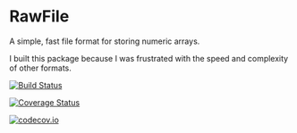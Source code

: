 # RawFile

A simple, fast file format for storing numeric arrays.

I built this package because I was frustrated with the speed and complexity of other formats.

[![Build Status](https://travis-ci.org/azraq27/RawFile.jl.svg?branch=master)](https://travis-ci.org/azraq27/RawFile.jl)

[![Coverage Status](https://coveralls.io/repos/azraq27/RawFile.jl/badge.svg?branch=master&service=github)](https://coveralls.io/github/azraq27/RawFile.jl?branch=master)

[![codecov.io](http://codecov.io/github/azraq27/RawFile.jl/coverage.svg?branch=master)](http://codecov.io/github/azraq27/RawFile.jl?branch=master)
